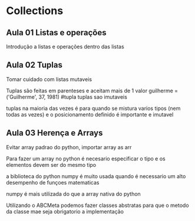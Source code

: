 # Collections


Aula 01 Listas e operações
-----------------------------

Introdução a listas e operações dentro das listas


Aula 02 Tuplas
-----------------------------

Tomar cuidado com listas mutaveis

Tuplas são feitas em parenteses e aceitam mais de 1 valor
guilherme = ('Guilherme', 37, 1981) #tupla
tuplas sao imutaveis

tuplas na maioria das vezes é para quando se mistura varios tipos (nem todas as vezes) e o posicionamento definido é importante e imutavel


Aula 03 Herença e Arrays
-----------------------------

Evitar array padrao do python, importar array as arr

Para fazer um array no python é necesario especificar o tipo e os elementos devem ser do mesmo tipo

a biblioteca do python numpy é muito usada quando é necessario um alto desempenho de funçoes matematicas

numpy é mais utilizada do que a array nativa do python

Utilizando o ABCMeta podemos fazer classes abstratas para que o metodo da classe mae seja obrigatorio a implementação